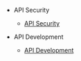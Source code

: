 - API Security

  - [API Security](security-standards.md)

- API Development

  - [API Development](development-standards.md)